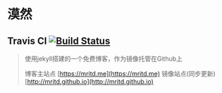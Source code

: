 # 漠然

## Travis CI [![Build Status](https://travis-ci.org/mritd/mritd.github.io.svg?branch=master)](https://travis-ci.org/mritd/mritd.github.io)

> 使用jekyll搭建的一个免费博客，作为镜像托管在Github上
>
> 博客主站点 [https://mritd.me](https://mritd.me) 镜像站点(同步更新) [http://mritd.github.io](http://mritd.github.io)


